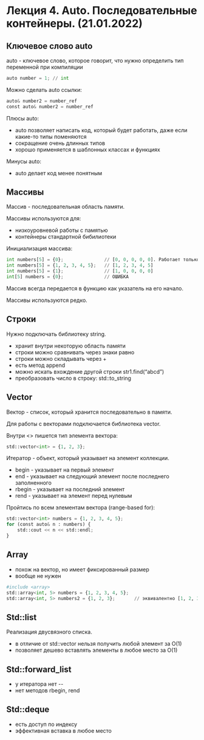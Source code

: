 # Лекция 4. Auto. Последовательные контейнеры. (21.01.2022)

## Ключевое слово auto

auto - ключевое слово, которое говорит, что нужно определить тип переменной при компиляции


```python
auto number = 1; // int
```

Можно сделать auto ссылки:


```python
auto& number2 = number_ref
const auto& number2 = number_ref
```

Плюсы auto:
- auto позволяет написать код, который будет работать, даже если какие-то типы поменяются
- сокращение очень длинных типов
- хорошо применяется в шаблонных классах и функциях

Минусы auto:
- auto делает код менее понятным

## Массивы

Массив - последовательная область памяти.

Массивы используются для:
- низкоуровневой работы с памятью
- контейнеры стандартной бибилиотеки

Инициализация массива:


```python
int numbers[5] = {0};               // [0, 0, 0, 0, 0]. Работает только для 0!
int numbers[5] = {1, 2, 3, 4, 5};   // [1, 2, 3, 4, 5]
int numbers[5] = {1};               // [1, 0, 0, 0, 0]
int[5] numbers = {0};               // ОШИБКА
```

Массив всегда передается в функцию как указатель на его начало.

Массивы используются редко.

## Строки

Нужно подключать библиотеку string.

- хранит внутри некоторую область памяти
- строки можно сравнивать через знаки равно
- строки можно складывать через +
- есть метод append 
- можно искать вхождение другой строки str1.find(“abcd”)
- преобразовать число в строку: std::to_string

## Vector

Вектор - список, который хранится последовательно в памяти.

Для работы с векторами подключается библиотека vector.

Внутри <> пишется тип элемента вектора:


```python
std::vector<int> = {1, 2, 3};
```

Итератор - объект, который указывает на элемент коллекции.
- begin -  указывает на первый элемент
- end  - указывает на следующий элемент после последнего заполненного
- rbegin - указывает на последний элемент
- rend - указывает на элемент перед нулевым 

Пройтись по всем элементам вектора (range-based for):


```python
std::vector<int> numbers = {1, 2, 3, 4, 5};
for (const auto& n : numbers) {
    std::cout << n << std::endl;            
}
```

## Array

- похож на вектор, но имеет фиксированный размер
- вообще не нужен


```python
#include <array>
std::array<int, 5> numbers = {1, 2, 3, 4, 5};
std::array<int, 5> numbers2 = {1, 2, 3};       // эквивалентно [1, 2, 3, 0, 0]
```

## Std::list

Реализация двусвязного списка. 

- в отличие от std::vector нельзя получить любой элемент за O(1)
- позволяет дешево вставлять элементы в любое место за O(1)

## Std::forward_list

- у итератора нет --
- нет методов rbegin, rend

## Std::deque

- есть доступ по индексу
- эффективная вставка в любое место
